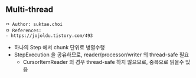 ## Multi-thread

```
ㅁ Author: suktae.choi
ㅁ References:
- https://jojoldu.tistory.com/493
```

- 하나의 Step 에서 chunk 단위로 병렬수행
- StepExecution 을 공유하므로, reader/processor/writer 의 thread-safe 필요
  - CursorItemReader 의 경우 thread-safe 하지 않으므로, 중복으로 읽을수 있음


